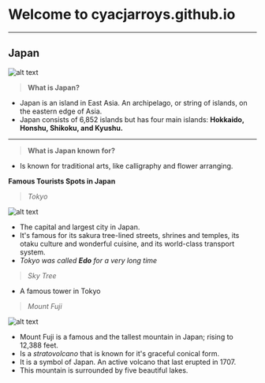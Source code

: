 # Welcome to cyacjarroys.github.io
---
## Japan
![alt text](https://media.timeout.com/images/105240237/image.jpg)
>**What is Japan?**
- Japan is an island in East Asia. An archipelago, or string of islands, on the eastern edge of Asia.
- Japan consists of 6,852 islands but has four main islands: **Hokkaido, Honshu, Shikoku, and Kyushu.**
---
>**What is Japan known for?**
- Is known for traditional arts, like calligraphy and flower arranging.

**Famous Tourists Spots in Japan**

>*Tokyo*

![alt text](https://media.istockphoto.com/photos/aerial-view-of-tokyo-cityscape-with-fuji-mountain-in-japan-picture-id1131743616?b=1&k=6&m=1131743616&s=170667a&w=0&h=AkypSzjOXMMjrVKnyiWIUP5xmHeTaDbbC5xJ66BkRL8=)

- The capital and largest city in Japan.
- It's famous for its sakura tree-lined streets, shrines and temples, its otaku culture and wonderful cuisine, and its world-class transport system.
- *Tokyo was called **Edo** for a very long time*

>*Sky Tree*

- A famous tower in Tokyo


>*Mount Fuji*

![alt text](https://pic.japanholiday.com/mount-fuji-travelguide-banner.jpg)

- Mount Fuji is a famous and the tallest mountain in Japan; rising to 12,388 feet.
- Is a *stratovolcano* that is known for it's graceful conical form.
- It is a symbol of Japan. An active volcano that last erupted in 1707.
- This mountain is surrounded by five beautiful lakes.
